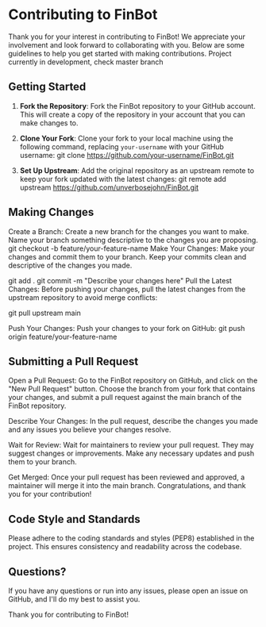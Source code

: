 # Contributing to FinBot

Thank you for your interest in contributing to FinBot! We appreciate your involvement and look forward to collaborating with you. Below are some guidelines to help you get started with making contributions. Project currently in development, check master branch

## Getting Started

1. **Fork the Repository**: Fork the FinBot repository to your GitHub account. This will create a copy of the repository in your account that you can make changes to.

2. **Clone Your Fork**: Clone your fork to your local machine using the following command, replacing `your-username` with your GitHub username:
git clone https://github.com/your-username/FinBot.git

3. **Set Up Upstream**: Add the original repository as an upstream remote to keep your fork updated with the latest changes:
git remote add upstream https://github.com/unverbosejohn/FinBot.git

## Making Changes
Create a Branch: Create a new branch for the changes you want to make. Name your branch something descriptive to the changes you are proposing.
git checkout -b feature/your-feature-name
Make Your Changes: Make your changes and commit them to your branch. Keep your commits clean and descriptive of the changes you made.

git add .
git commit -m "Describe your changes here"
Pull the Latest Changes: Before pushing your changes, pull the latest changes from the upstream repository to avoid merge conflicts:

git pull upstream main

Push Your Changes: Push your changes to your fork on GitHub:
git push origin feature/your-feature-name

## Submitting a Pull Request
Open a Pull Request: Go to the FinBot repository on GitHub, and click on the "New Pull Request" button. Choose the branch from your fork that contains your changes, and submit a pull request against the main branch of the FinBot repository.

Describe Your Changes: In the pull request, describe the changes you made and any issues you believe your changes resolve.

Wait for Review: Wait for maintainers to review your pull request. They may suggest changes or improvements. Make any necessary updates and push them to your branch.

Get Merged: Once your pull request has been reviewed and approved, a maintainer will merge it into the main branch. Congratulations, and thank you for your contribution!

## Code Style and Standards
Please adhere to the coding standards and styles (PEP8) established in the project. This ensures consistency and readability across the codebase.

## Questions?
If you have any questions or run into any issues, please open an issue on GitHub, and I'll do my best to assist you.

Thank you for contributing to FinBot!
